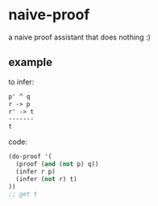 # naive-proof

a naive proof assistant that does nothing :)

## example

to infer:

``` txt
p' ^ q
r -> p
r' -> t
-------
t
```

code:

``` scheme
(do-proof '(
  (proof (and (not p) q))
  (infer r p)
  (infer (not r) t)
))
;; get t
```
